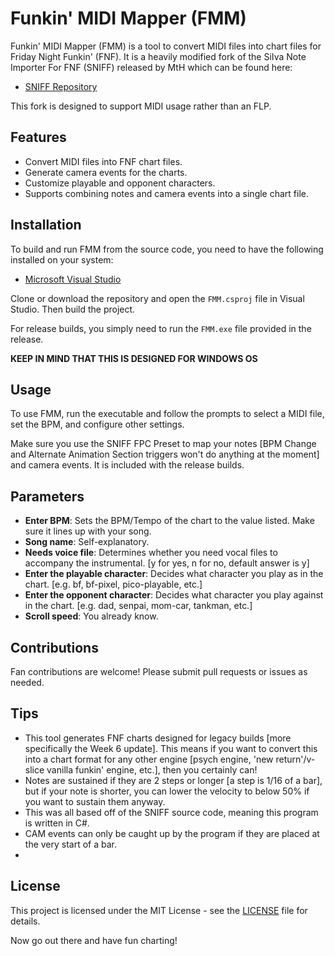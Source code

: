 # Funkin' MIDI Mapper (FMM)

Funkin' MIDI Mapper (FMM) is a tool to convert MIDI files into chart files for Friday Night Funkin' (FNF). It is a heavily modified fork of the SiIva Note Importer For FNF (SNIFF) released by MtH which can be found here:
- [SNIFF Repository](https://github.com/PrincessMtH/SNIFF)

This fork is designed to support MIDI usage rather than an FLP.

## Features
- Convert MIDI files into FNF chart files.
- Generate camera events for the charts.
- Customize playable and opponent characters.
- Supports combining notes and camera events into a single chart file.

## Installation
To build and run FMM from the source code, you need to have the following installed on your system:
- [Microsoft Visual Studio](https://visualstudio.microsoft.com/)

Clone or download the repository and open the `FMM.csproj` file in Visual Studio. Then build the project.

For release builds, you simply need to run the `FMM.exe` file provided in the release.

**KEEP IN MIND THAT THIS IS DESIGNED FOR WINDOWS OS**

## Usage
To use FMM, run the executable and follow the prompts to select a MIDI file, set the BPM, and configure other settings.

Make sure you use the SNIFF FPC Preset to map your notes [BPM Change and Alternate Animation Section triggers won't do anything at the moment] and camera events. It is included with the release builds.

## Parameters
- **Enter BPM**: Sets the BPM/Tempo of the chart to the value listed. Make sure it lines up with your song.
- **Song name**: Self-explanatory.
- **Needs voice file**: Determines whether you need vocal files to accompany the instrumental. [y for yes, n for no, default answer is y]
- **Enter the playable character**: Decides what character you play as in the chart. [e.g. bf, bf-pixel, pico-playable, etc.]
- **Enter the opponent character**: Decides what character you play against in the chart. [e.g. dad, senpai, mom-car, tankman, etc.]
- **Scroll speed**: You already know.

## Contributions
Fan contributions are welcome! Please submit pull requests or issues as needed.

## Tips
- This tool generates FNF charts designed for legacy builds [more specifically the Week 6 update]. This means if you want to convert this into a chart format for any other engine [psych engine, 'new return'/v-slice vanilla funkin' engine, etc.], then you certainly can!
- Notes are sustained if they are 2 steps or longer [a step is 1/16 of a bar], but if your note is shorter, you can lower the velocity to below 50% if you want to sustain them anyway.
- This was all based off of the SNIFF source code, meaning this program is written in C#.
- CAM events can only be caught up by the program if they are placed at the very start of a bar.
- 
## License
This project is licensed under the MIT License - see the [LICENSE](https://github.com/BobbyDrawz/FunkinMIDIMapper/blob/main/LICENSE.md) file for details.

Now go out there and have fun charting!
